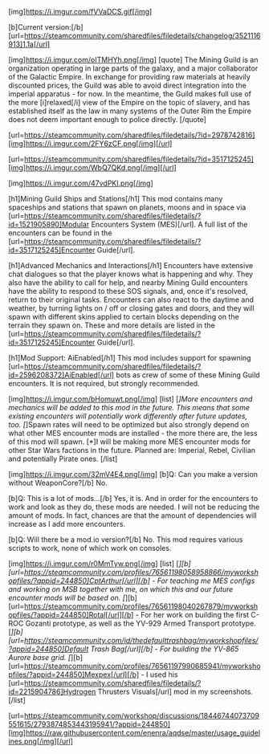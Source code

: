 [img]https://i.imgur.com/fVVaDCS.gif[/img]

[b]Current version:[/b] [url=https://steamcommunity.com/sharedfiles/filedetails/changelog/3521116913]1.1a[/url]

[img]https://i.imgur.com/oITMHYh.png[/img]
[quote]
The Mining Guild is an organization operating in large parts of the galaxy, and a major collaborator of the Galactic Empire. In exchange for providing raw materials at heavily discounted prices, the Guild was able to avoid direct integration into the imperial apparatus - for now. In the meantime, the Guild makes full use of the more [i]relaxed[/i] view of the Empire on the topic of slavery, and has established itself as the law in many systems of the Outer Rim the Empire does not deem important enough to police directly.
[/quote]

[url=https://steamcommunity.com/sharedfiles/filedetails/?id=2978742816][img]https://i.imgur.com/2FY6zCF.png[/img][/url]

[url=https://steamcommunity.com/sharedfiles/filedetails/?id=3517125245][img]https://i.imgur.com/WbQ7QKd.png[/img][/url]

[img]https://i.imgur.com/47vdPKI.png[/img]

[h1]Mining Guild Ships and Stations[/h1]
This mod contains many spaceships and stations that spawn on planets, moons and in space via [url=https://steamcommunity.com/sharedfiles/filedetails/?id=1521905890]Modular Encounters System (MES)[/url]. A full list of the encounters can be found in the [url=https://steamcommunity.com/sharedfiles/filedetails/?id=3517125245]Encounter Guide[/url].

[h1]Advanced Mechanics and Interactions[/h1]
Encounters have extensive chat dialogues so that the player knows what is happening and why. They also have the ability to call for help, and nearby Mining Guild encounters have the ability to respond to these SOS signals, and, once it's resolved, return to their original tasks. Encounters can also react to the daytime and weather, by turning lights on / off or closing gates and doors, and they will spawn with different skins applied to certain blocks depending on the terrain they spawn on. These and more details are listed in the [url=https://steamcommunity.com/sharedfiles/filedetails/?id=3517125245]Encounter Guide[/url].

[h1]Mod Support: AiEnabled[/h1]
This mod includes support for spawning [url=https://steamcommunity.com/sharedfiles/filedetails/?id=2596208372]AiEnabled[/url] bots as crew of some of these Mining Guild encounters. It is not required, but strongly recommended.


[img]https://i.imgur.com/bHomuwt.png[/img]
[list]
[*]More encounters and mechanics will be added to this mod in the future. This means that some existing encounters will potentially work differently after future updates, too.
[*]Spawn rates will need to be optimized but also strongly depend on what other MES encounter mods are installed - the more there are, the less of this mod will spawn.
[*]I will be making more MES encounter mods for other Star Wars factions in the future. Planned are: Imperial, Rebel, Civilian and potentially Pirate ones.
[/list]


[img]https://i.imgur.com/32mV4E4.png[/img]
[b]Q: Can you make a version without WeaponCore?[/b]
No.

[b]Q: This is a lot of mods...[/b]
Yes, it is. And in order for the encounters to work and look as they do, these mods are needed. I will not be reducing the amount of mods. In fact, chances are that the amount of dependencies will increase as I add more encounters.

[b]Q: Will there be a mod.io version?[/b]
No. This mod requires various scripts to work, none of which work on consoles.


[img]https://i.imgur.com/r0MmTyw.png[/img]
[list]
[*][b][url=https://steamcommunity.com/profiles/76561198058958866/myworkshopfiles/?appid=244850]CptArthur[/url][/b] - For teaching me MES configs and working on MSB together with me, on which this and our future encounter mods will be based on.
[*][b][url=https://steamcommunity.com/profiles/76561198040267879/myworkshopfiles/?appid=244850]Rotal[/url][/b] - For her work on building the first C-ROC Gozanti prototype, as well as the YV-929 Armed Transport prototype.
[*][b][url=https://steamcommunity.com/id/thedefaulttrashbag/myworkshopfiles/?appid=244850]Default Trash Bag[/url][/b] - For building the YV-865 Aurore base grid.
[*][b][url=https://steamcommunity.com/profiles/76561197990685941/myworkshopfiles/?appid=244850]Mexpex[/url][/b] - I used his [url=https://steamcommunity.com/sharedfiles/filedetails/?id=2215904786]Hydrogen Thrusters Visuals[/url] mod in my screenshots.
[/list]


[url=https://steamcommunity.com/workshop/discussions/18446744073709551615/2793874853443195941/?appid=244850][img]https://raw.githubusercontent.com/enenra/aqdse/master/usage_guidelines.png[/img][/url]